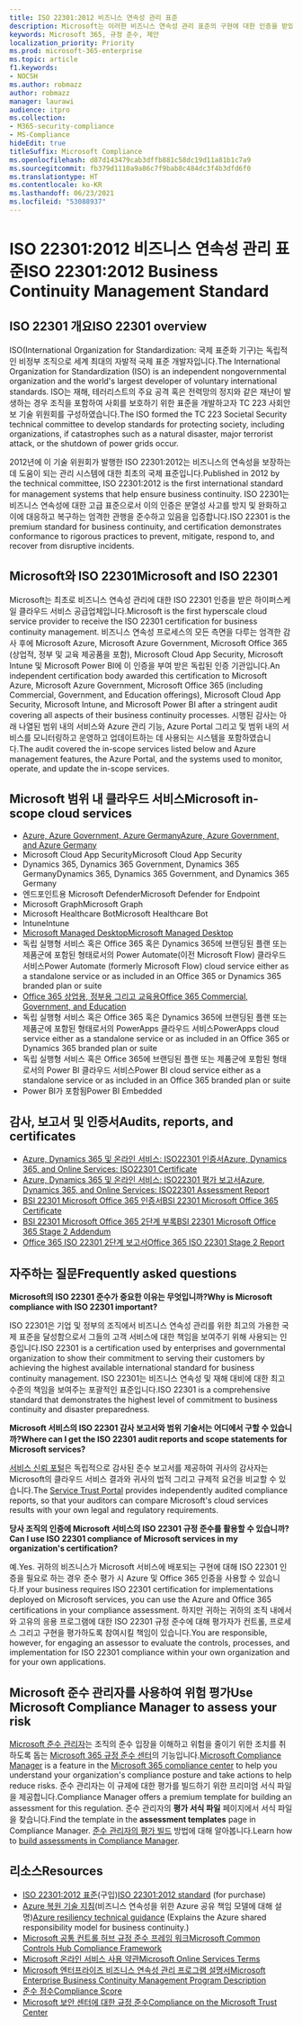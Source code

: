 ```yaml
---
title: ISO 22301:2012 비즈니스 연속성 관리 표준
description: Microsoft는 이러한 비즈니스 연속성 관리 표준의 구현에 대한 인증을 받았습니다.
keywords: Microsoft 365, 규정 준수, 제안
localization_priority: Priority
ms.prod: microsoft-365-enterprise
ms.topic: article
f1.keywords:
- NOCSH
ms.author: robmazz
author: robmazz
manager: laurawi
audience: itpro
ms.collection:
- M365-security-compliance
- MS-Compliance
hideEdit: true
titleSuffix: Microsoft Compliance
ms.openlocfilehash: d87d143479cab3dffb881c58dc19d11a81b1c7a9
ms.sourcegitcommit: fb379d1110a9a86c7f9bab8c484dc3f4b3dfd6f0
ms.translationtype: HT
ms.contentlocale: ko-KR
ms.lasthandoff: 06/23/2021
ms.locfileid: "53088937"
---
```

# <a name="iso-223012012-business-continuity-management-standard"></a><span data-ttu-id="23faa-104">ISO 22301:2012 비즈니스 연속성 관리 표준</span><span class="sxs-lookup"><span data-stu-id="23faa-104">ISO 22301:2012 Business Continuity Management Standard</span></span>

## <a name="iso-22301-overview"></a><span data-ttu-id="23faa-105">ISO 22301 개요</span><span class="sxs-lookup"><span data-stu-id="23faa-105">ISO 22301 overview</span></span>

<span data-ttu-id="23faa-106">ISO(International Organization for Standardization: 국제 표준화 기구)는 독립적인 비정부 조직으로 세계 최대의 자발적 국제 표준 개발자입니다.</span><span class="sxs-lookup"><span data-stu-id="23faa-106">The International Organization for Standardization (ISO) is an independent nongovernmental organization and the world's largest developer of voluntary international standards.</span></span> <span data-ttu-id="23faa-107">ISO는 재해, 테러리스트의 주요 공격 혹은 전력망의 정지와 같은 재난이 발생하는 경우 조직을 포함하여 사회를 보호하기 위한 표준을 개발하고자 TC 223 사회안보 기술 위원회를 구성하였습니다.</span><span class="sxs-lookup"><span data-stu-id="23faa-107">The ISO formed the TC 223 Societal Security technical committee to develop standards for protecting society, including organizations, if catastrophes such as a natural disaster, major terrorist attack, or the shutdown of power grids occur.</span></span>

<span data-ttu-id="23faa-108">2012년에 이 기술 위원회가 발행한 ISO 22301:2012는 비즈니스의 연속성을 보장하는 데 도움이 되는 관리 시스템에 대한 최초의 국제 표준입니다.</span><span class="sxs-lookup"><span data-stu-id="23faa-108">Published in 2012 by the technical committee, ISO 22301:2012 is the first international standard for management systems that help ensure business continuity.</span></span> <span data-ttu-id="23faa-109">ISO 22301는 비즈니스 연속성에 대한 고급 표준으로서 이의 인증은 분열성 사고를 방지 및 완화하고 이에 대응하고 복구하는 엄격한 관행을 준수하고 있음을 입증합니다.</span><span class="sxs-lookup"><span data-stu-id="23faa-109">ISO 22301 is the premium standard for business continuity, and certification demonstrates conformance to rigorous practices to prevent, mitigate, respond to, and recover from disruptive incidents.</span></span>

## <a name="microsoft-and-iso-22301"></a><span data-ttu-id="23faa-110">Microsoft와 ISO 22301</span><span class="sxs-lookup"><span data-stu-id="23faa-110">Microsoft and ISO 22301</span></span>

<span data-ttu-id="23faa-111">Microsoft는 최초로 비즈니스 연속성 관리에 대한 ISO 22301 인증을 받은 하이퍼스케일 클라우드 서비스 공급업체입니다.</span><span class="sxs-lookup"><span data-stu-id="23faa-111">Microsoft is the first hyperscale cloud service provider to receive the ISO 22301 certification for business continuity management.</span></span> <span data-ttu-id="23faa-112">비즈니스 연속성 프로세스의 모든 측면을 다루는 엄격한 감사 후에 Microsoft Azure, Microsoft Azure Government, Microsoft Office 365 (상업적, 정부 및 교육 제공품을 포함), Microsoft Cloud App Security, Microsoft Intune 및 Microsoft Power BI에 이 인증을 부여 받은 독립된 인증 기관입니다.</span><span class="sxs-lookup"><span data-stu-id="23faa-112">An independent certification body awarded this certification to Microsoft Azure, Microsoft Azure Government, Microsoft Office 365 (including Commercial, Government, and Education offerings), Microsoft Cloud App Security, Microsoft Intune, and Microsoft Power BI after a stringent audit covering all aspects of their business continuity processes.</span></span> <span data-ttu-id="23faa-113">시행된 감사는 아래 나열된 범위 내의 서비스와 Azure 관리 기능, Azure Portal 그리고 및 범위 내의 서비스를 모니터링하고 운영하고 업데이트하는 데 사용되는 시스템을 포함하였습니다.</span><span class="sxs-lookup"><span data-stu-id="23faa-113">The audit covered the in-scope services listed below and Azure management features, the Azure Portal, and the systems used to monitor, operate, and update the in-scope services.</span></span>

## <a name="microsoft-in-scope-cloud-services"></a><span data-ttu-id="23faa-114">Microsoft 범위 내 클라우드 서비스</span><span class="sxs-lookup"><span data-stu-id="23faa-114">Microsoft in-scope cloud services</span></span>

- [<span data-ttu-id="23faa-115">Azure, Azure Government, Azure Germany</span><span class="sxs-lookup"><span data-stu-id="23faa-115">Azure, Azure Government, and Azure Germany</span></span>](https://aka.ms/AzureCompliance)
- <span data-ttu-id="23faa-116">Microsoft Cloud App Security</span><span class="sxs-lookup"><span data-stu-id="23faa-116">Microsoft Cloud App Security</span></span>
- <span data-ttu-id="23faa-117">Dynamics 365, Dynamics 365 Government, Dynamics 365 Germany</span><span class="sxs-lookup"><span data-stu-id="23faa-117">Dynamics 365, Dynamics 365 Government, and Dynamics 365 Germany</span></span>
- <span data-ttu-id="23faa-118">엔드포인트용 Microsoft Defender</span><span class="sxs-lookup"><span data-stu-id="23faa-118">Microsoft Defender for Endpoint</span></span>
- <span data-ttu-id="23faa-119">Microsoft Graph</span><span class="sxs-lookup"><span data-stu-id="23faa-119">Microsoft Graph</span></span>
- <span data-ttu-id="23faa-120">Microsoft Healthcare Bot</span><span class="sxs-lookup"><span data-stu-id="23faa-120">Microsoft Healthcare Bot</span></span>
- <span data-ttu-id="23faa-121">Intune</span><span class="sxs-lookup"><span data-stu-id="23faa-121">Intune</span></span>
- [<span data-ttu-id="23faa-122">Microsoft Managed Desktop</span><span class="sxs-lookup"><span data-stu-id="23faa-122">Microsoft Managed Desktop</span></span>](/microsoft-365/managed-desktop/intro/compliance)
- <span data-ttu-id="23faa-123">독립 실행형 서비스 혹은 Office 365 혹은 Dynamics 365에 브랜딩된 플랜 또는 제품군에 포함된 형태로서의 Power Automate(이전 Microsoft Flow) 클라우드 서비스</span><span class="sxs-lookup"><span data-stu-id="23faa-123">Power Automate (formerly Microsoft Flow) cloud service either as a standalone service or as included in an Office 365 or Dynamics 365 branded plan or suite</span></span>
- [<span data-ttu-id="23faa-124">Office 365 상업용, 정부용 그리고 교육용</span><span class="sxs-lookup"><span data-stu-id="23faa-124">Office 365 Commercial, Government, and Education</span></span>](https://go.microsoft.com/fwlink/p/?linkid=2077751)
- <span data-ttu-id="23faa-125">독립 실행형 서비스 혹은 Office 365 혹은 Dynamics 365에 브랜딩된 플랜 또는 제품군에 포함된 형태로서의 PowerApps 클라우드 서비스</span><span class="sxs-lookup"><span data-stu-id="23faa-125">PowerApps cloud service either as a standalone service or as included in an Office 365 or Dynamics 365 branded plan or suite</span></span>
- <span data-ttu-id="23faa-126">독립 실행형 서비스 혹은 Office 365에 브랜딩된 플랜 또는 제품군에 포함된 형태로서의 Power BI 클라우드 서비스</span><span class="sxs-lookup"><span data-stu-id="23faa-126">Power BI cloud service either as a standalone service or as included in an Office 365 branded plan or suite</span></span>
- <span data-ttu-id="23faa-127">Power BI가 포함됨</span><span class="sxs-lookup"><span data-stu-id="23faa-127">Power BI Embedded</span></span>

## <a name="audits-reports-and-certificates"></a><span data-ttu-id="23faa-128">감사, 보고서 및 인증서</span><span class="sxs-lookup"><span data-stu-id="23faa-128">Audits, reports, and certificates</span></span>

- [<span data-ttu-id="23faa-129">Azure, Dynamics 365 및 온라인 서비스: ISO22301 인증서</span><span class="sxs-lookup"><span data-stu-id="23faa-129">Azure, Dynamics 365, and Online Services: ISO22301 Certificate</span></span>](https://aka.ms/azureiso22301cert)
- [<span data-ttu-id="23faa-130">Azure, Dynamics 365 및 온라인 서비스: ISO22301 평가 보고서</span><span class="sxs-lookup"><span data-stu-id="23faa-130">Azure, Dynamics 365, and Online Services: ISO22301 Assessment Report</span></span>](https://aka.ms/azureiso22301report)
- [<span data-ttu-id="23faa-131">BSI 22301 Microsoft Office 365 인증서</span><span class="sxs-lookup"><span data-stu-id="23faa-131">BSI 22301 Microsoft Office 365 Certificate</span></span>](https://go.microsoft.com/fwlink/p/?linkid=2092109)
- [<span data-ttu-id="23faa-132">BSI 22301 Microsoft Office 365 2단계 부록</span><span class="sxs-lookup"><span data-stu-id="23faa-132">BSI 22301 Microsoft Office 365 Stage 2 Addendum</span></span>](https://go.microsoft.com/fwlink/p/?linkid=2092209)
- [<span data-ttu-id="23faa-133">Office 365 ISO 22301 2단계 보고서</span><span class="sxs-lookup"><span data-stu-id="23faa-133">Office 365 ISO 22301 Stage 2 Report</span></span>](https://go.microsoft.com/fwlink/p/?linkid=2092211)

## <a name="frequently-asked-questions"></a><span data-ttu-id="23faa-134">자주하는 질문</span><span class="sxs-lookup"><span data-stu-id="23faa-134">Frequently asked questions</span></span>

<span data-ttu-id="23faa-135">**Microsoft의 ISO 22301 준수가 중요한 이유는 무엇입니까?**</span><span class="sxs-lookup"><span data-stu-id="23faa-135">**Why is Microsoft compliance with ISO 22301 important?**</span></span>

<span data-ttu-id="23faa-136">ISO 22301은 기업 및 정부의 조직에서 비즈니스 연속성 관리를 위한 최고의 가용한 국제 표준을 달성함으로서 그들의 고객 서비스에 대한 책임을 보여주기 위해 사용되는 인증입니다.</span><span class="sxs-lookup"><span data-stu-id="23faa-136">ISO 22301 is a certification used by enterprises and governmental organization to show their commitment to serving their customers by achieving the highest available international standard for business continuity management.</span></span> <span data-ttu-id="23faa-137">ISO 22301는 비즈니스 연속성 및 재해 대비에 대한 최고 수준의 책임을 보여주는 포괄적인 표준입니다.</span><span class="sxs-lookup"><span data-stu-id="23faa-137">ISO 22301 is a comprehensive standard that demonstrates the highest level of commitment to business continuity and disaster preparedness.</span></span>

<span data-ttu-id="23faa-138">**Microsoft 서비스의 ISO 22301 감사 보고서와 범위 기술서는 어디에서 구할 수 있습니까?**</span><span class="sxs-lookup"><span data-stu-id="23faa-138">**Where can I get the ISO 22301 audit reports and scope statements for Microsoft services?**</span></span>

<span data-ttu-id="23faa-139">[서비스 신뢰 포털](https://aka.ms/stphelp)은 독립적으로 감사된 준수 보고서를 제공하여 귀사의 감사자는 Microsoft의 클라우드 서비스 결과와 귀사의 법적 그리고 규제적 요건을 비교할 수 있습니다.</span><span class="sxs-lookup"><span data-stu-id="23faa-139">The [Service Trust Portal](https://aka.ms/stphelp) provides independently audited compliance reports, so that your auditors can compare Microsoft's cloud services results with your own legal and regulatory requirements.</span></span>

<span data-ttu-id="23faa-140">**당사 조직의 인증에 Microsoft 서비스의 ISO 22301 규정 준수를 활용할 수 있습니까?**</span><span class="sxs-lookup"><span data-stu-id="23faa-140">**Can I use ISO 22301 compliance of Microsoft services in my organization's certification?**</span></span>

<span data-ttu-id="23faa-141">예.</span><span class="sxs-lookup"><span data-stu-id="23faa-141">Yes.</span></span> <span data-ttu-id="23faa-142">귀하의 비즈니스가 Microsoft 서비스에 배포되는 구현에 대해 ISO 22301 인증을 필요로 하는 경우 준수 평가 시 Azure 및 Office 365 인증을 사용할 수 있습니다.</span><span class="sxs-lookup"><span data-stu-id="23faa-142">If your business requires ISO 22301 certification for implementations deployed on Microsoft services, you can use the Azure and Office 365 certifications in your compliance assessment.</span></span> <span data-ttu-id="23faa-143">하지만 귀하는 귀하의 조직 내에서와 고유의 응용 프로그램에 대한 ISO 22301 규정 준수에 대해 평가자가 컨트롤, 프로세스 그리고 구현을 평가하도록 참여시킬 책임이 있습니다.</span><span class="sxs-lookup"><span data-stu-id="23faa-143">You are responsible, however, for engaging an assessor to evaluate the controls, processes, and implementation for ISO 22301 compliance within your own organization and for your own applications.</span></span>

## <a name="use-microsoft-compliance-manager-to-assess-your-risk"></a><span data-ttu-id="23faa-144">Microsoft 준수 관리자를 사용하여 위험 평가</span><span class="sxs-lookup"><span data-stu-id="23faa-144">Use Microsoft Compliance Manager to assess your risk</span></span>

<span data-ttu-id="23faa-145">[Microsoft 준수 관리자](/microsoft-365/compliance/compliance-manager)는 조직의 준수 입장을 이해하고 위험을 줄이기 위한 조치를 취하도록 돕는 [Microsoft 365 규정 준수 센터](/microsoft-365/compliance/microsoft-365-compliance-center)의 기능입니다.</span><span class="sxs-lookup"><span data-stu-id="23faa-145">[Microsoft Compliance Manager](/microsoft-365/compliance/compliance-manager) is a feature in the [Microsoft 365 compliance center](/microsoft-365/compliance/microsoft-365-compliance-center) to help you understand your organization's compliance posture and take actions to help reduce risks.</span></span> <span data-ttu-id="23faa-146">준수 관리자는 이 규제에 대한 평가를 빌드하기 위한 프리미엄 서식 파일을 제공합니다.</span><span class="sxs-lookup"><span data-stu-id="23faa-146">Compliance Manager offers a premium template for building an assessment for this regulation.</span></span> <span data-ttu-id="23faa-147">준수 관리자의 **평가 서식 파일** 페이지에서 서식 파일을 찾습니다.</span><span class="sxs-lookup"><span data-stu-id="23faa-147">Find the template in the **assessment templates** page in Compliance Manager.</span></span> <span data-ttu-id="23faa-148">[준수 관리자의 평가 빌드](/microsoft-365/compliance/compliance-manager-assessments) 방법에 대해 알아봅니다.</span><span class="sxs-lookup"><span data-stu-id="23faa-148">Learn how to [build assessments in Compliance Manager](/microsoft-365/compliance/compliance-manager-assessments).</span></span>

## <a name="resources"></a><span data-ttu-id="23faa-149">리소스</span><span class="sxs-lookup"><span data-stu-id="23faa-149">Resources</span></span>

- <span data-ttu-id="23faa-150">[ISO 22301:2012 표준](https://www.iso.org/iso/home/store/catalogue_tc/catalogue_detail.htm?csnumber=50038)(구입)</span><span class="sxs-lookup"><span data-stu-id="23faa-150">[ISO 22301:2012 standard](https://www.iso.org/iso/home/store/catalogue_tc/catalogue_detail.htm?csnumber=50038) (for purchase)</span></span>
- <span data-ttu-id="23faa-151">[Azure 복원 기술 지침](/azure/architecture/framework/resiliency/overview)(비즈니스 연속성을 위한 Azure 공유 책임 모델에 대해 설명)</span><span class="sxs-lookup"><span data-stu-id="23faa-151">[Azure resiliency technical guidance](/azure/architecture/framework/resiliency/overview) (Explains the Azure shared responsibility model for business continuity.)</span></span>
- [<span data-ttu-id="23faa-152">Microsoft 공통 컨트롤 허브 규정 준수 프레임 워크</span><span class="sxs-lookup"><span data-stu-id="23faa-152">Microsoft Common Controls Hub Compliance Framework</span></span>](https://www.microsoft.com/trustcenter/common-controls-hub)
- [<span data-ttu-id="23faa-153">Microsoft 온라인 서비스 사용 약관</span><span class="sxs-lookup"><span data-stu-id="23faa-153">Microsoft Online Services Terms</span></span>](https://aka.ms/Online-Services-Terms)
- [<span data-ttu-id="23faa-154">Microsoft 엔터프라이즈 비즈니스 연속성 관리 프로그램 설명서</span><span class="sxs-lookup"><span data-stu-id="23faa-154">Microsoft Enterprise Business Continuity Management Program Description</span></span>](https://go.microsoft.com/fwlink/p/?linkid=2092212)
- [<span data-ttu-id="23faa-155">준수 점수</span><span class="sxs-lookup"><span data-stu-id="23faa-155">Compliance Score</span></span>](/microsoft-365/compliance/compliance-manager)
- [<span data-ttu-id="23faa-156">Microsoft 보안 센터에 대한 규정 준수</span><span class="sxs-lookup"><span data-stu-id="23faa-156">Compliance on the Microsoft Trust Center</span></span>](https://www.microsoft.com/trust-center/compliance/compliance-overview)
